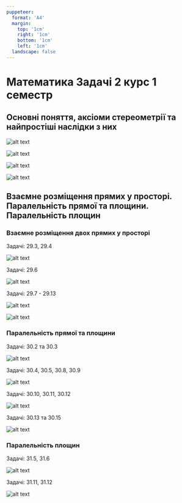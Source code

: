 ```yaml
---
puppeteer:
  format: 'A4'
  margin:
    top: '1cm'
    right: '1cm'
    bottom: '1cm'
    left: '1cm'
  landscape: false
---
```


# Математика Задачі 2 курс 1 семестр

## Основні поняття, аксіоми стереометрії та найпростіші наслідки з них

![alt text](image.png)

![alt text](image-1.png)

![alt text](image-2.png)

![alt text](image-3.png)

## Взаємне розміщення прямих у просторі. Паралельність прямої та площини. Паралельність площин

### Взаємне розміщення двох прямих у просторі

Задачі: 29.3, 29.4

![alt text](image-4.png)

Задачі: 29.6

![alt text](image-5.png)

Задачі: 29.7 - 29.13

![alt text](image-6.png)

![alt text](image-7.png)

### Паралельність прямої та площини

Задачі: 30.2 та 30.3

![alt text](image-8.png)

Задачі: 30.4, 30.5, 30.8, 30.9

![alt text](image-9.png)

Задачі: 30.10, 30.11, 30.12

![alt text](image-10.png)

Задачі: 30.13 та 30.15

![alt text](image-11.png)

### Паралельність площин

Задачі: 31.5, 31.6

![alt text](image-12.png)

Задачі: 31.11, 31.12

![alt text](image-13.png)